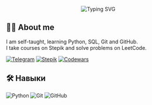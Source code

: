 <p align="center">
  <img src="https://readme-typing-svg.demolab.com?font=Fira+Code&weight=500&size=30&pause=1000&color=36BCF7&center=true&vCenter=true&width=600&lines=%20Hello+there!;Welcome+to+my+profile!" alt="Typing SVG" />
</p>

## 👨‍💻 About me
I am self-taught, learning Python, SQL, Git and GitHub. <br>
I take courses on Stepik and solve problems on LeetCode.

[![Telegram](https://img.shields.io/badge/Telegram-ersildan-blue)](https://t.me/ersildan)
[![Stepik](https://img.shields.io/badge/Stepik-Andrew-green)](https://stepik.org/users/377286794)
[![Codewars](https://img.shields.io/badge/Codewars-ersildan-red)](https://www.codewars.com/users/ersildan)

## 🛠️ Навыки

![Python](https://img.shields.io/badge/Python-3776AB?style=flat&logo=python&logoColor=white)
![Git](https://img.shields.io/badge/Git-F05032?style=flat&logo=git&logoColor=white)
![GitHub](https://img.shields.io/badge/GitHub-181717?style=flat&logo=github&logoColor=white)


